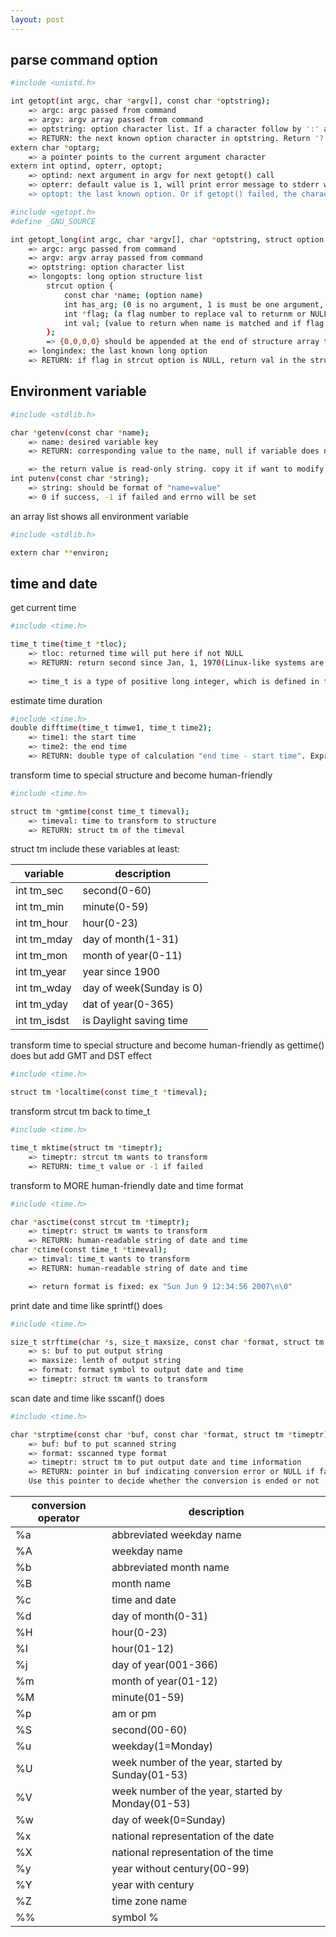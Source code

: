 ```yaml
---
layout: post
---
```


## parse command option

``` bash
#include <unistd.h>

int getopt(int argc, char *argv[], const char *optstring);
	=> argc: argc passed from command
	=> argv: argv array passed from command
	=> optstring: option character list. If a character follow by ':' and a character, the character will be another argument to the character before ':'.(ex: f:l)
	=> RETURN: the next known option character in optstring. Return '?' if option character is unknown or there is no correct character after option with ':'. -1 if argument list ends.
extern char *optarg;
	=> a pointer points to the current argument character
extern int optind, opterr, optopt;
	=> optind: next argument in argv for next getopt() call
	=> opterr: default value is 1, will print error message to stderr when error. set to 0 if don't want to see error message.
	=> optopt: the last known option. Or if getopt() failed, the character causes failed will be stored here
```

``` bash
#include <getopt.h>
#define _GNU_SOURCE

int getopt_long(int argc, char *argv[], char *optstring, struct option *longopts, int *longindex);
	=> argc: argc passed from command
	=> argv: argv array passed from command
	=> optstring: option character list
	=> longopts: long option structure list
		strcut option {
			const char *name; (option name)
			int has_arg; (0 is no argument, 1 is must be one argument, 2 is either 0 or 1 argument)
			int *flag; (a flag number to replace val to returnm or NULL to return val itself)
			int val; (value to return when name is matched and if flag is NULL)
		};
		=> {0,0,0,0} should be appended at the end of structure array to reprepresent array ends
	=> longindex: the last known long option
	=> RETURN: if flag in strcut option is NULL, return val in the struct option. If flag is not NULL, function will store val in flag pointer and return 0. Return ? if option is unrecognized. Return : if option argument is missing. Return -1 if option list ends
```

## Environment variable
``` bash
#include <stdlib.h>

char *getenv(const char *name);
	=> name: desired variable key
	=> RETURN: corresponding value to the name, null if variable does not exist

	=> the return value is read-only string. copy it if want to modify it
int putenv(const char *string);
	=> string: should be format of "name=value"
	=> 0 if success, -1 if failed and errno will be set
```

an array list shows all environment variable
``` bash
#include <stdlib.h>

extern char **environ;
```

## time and date

get current time
``` bash
#include <time.h>

time_t time(time_t *tloc);
	=> tloc: returned time will put here if not NULL
	=> RETURN: return second since Jan, 1, 1970(Linux-like systems are the same. MS-DOS systems are Jan, 1, 1980)
	
	=> time_t is a type of positive long integer, which is defined in time.h
```

estimate time duration
``` bash
#include <time.h>
double difftime(time_t timwe1, time_t time2);
	=> time1: the start time
	=> time2: the end time
	=> RETURN: double type of calculation "end time - start time". Express in second
```

transform time to special structure and become human-friendly
``` bash
#include <time.h>

struct tm *gmtime(const time_t timeval);
	=> timeval: time to transform to structure
	=> RETURN: struct tm of the timeval
```

struct tm include these variables at least:

|variable|description|
|-|-|
|int tm_sec|second(0-60)|
|int tm_min|minute(0-59)|
|int tm_hour|hour(0-23)|
|int tm_mday|day of month(1-31)|
|int tm_mon|month of year(0-11)|
|int tm_year|year since 1900|
|int tm_wday|day of week(Sunday is 0)|
|int tm_yday|dat of year(0-365)|
|int tm_isdst|is Daylight saving time|

transform time to special structure and become human-friendly as gettime() does but add GMT and DST effect
``` bash
#include <time.h>

struct tm *localtime(const time_t *timeval);
```

transform strcut tm back to time_t
``` bash
#include <time.h>

time_t mktime(struct tm *timeptr);
	=> timeptr: strcut tm wants to transform
	=> RETURN: time_t value or -1 if failed
```

transform to MORE human-friendly date and time format
``` bash
#include <time.h>

char *asctime(const strcut tm *timeptr);
	=> timeptr: struct tm wants to transform
	=> RETURN: human-readable string of date and time
char *ctime(const time_t *timeval);
	=> timval: time_t wants to transform
	=> RETURN: human-readable string of date and time

	=> return format is fixed: ex "Sun Jun 9 12:34:56 2007\n\0"
```

print date and time like sprintf() does
``` bash
#include <time.h>

size_t strftime(char *s, size_t maxsize, const char *format, struct tm *timeptr);
	=> s: buf to put output string
	=> maxsize: lenth of output string
	=> format: format symbol to output date and time
	=> timeptr: struct tm wants to transform
```

scan date and time like sscanf() does
``` bash
#include <time.h>

char *strptime(const char *buf, const char *format, struct tm *timeptr);
	=> buf: buf to put scanned string
	=> format: sscanned type format
	=> timeptr: struct tm to put output date and time information
	=> RETURN: pointer in buf indicating conversion error or NULL if failed.
	Use this pointer to decide whether the conversion is ended or not
```

|conversion operator|description|
|-|-|
|%a|abbreviated weekday name|
|%A|weekday name|
|%b|abbreviated month name|
|%B|month name|
|%c|time and date|
|%d|day of month(0-31)|
|%H|hour(0-23)|
|%I|hour(01-12)|
|%j|day of year(001-366)|
|%m|month of year(01-12)|
|%M|minute(01-59)|
|%p|am or pm|
|%S|second(00-60)|
|%u|weekday(1=Monday)|
|%U|week number of the year, started by Sunday(01-53)|
|%V|week number of the year, started by Monday(01-53)|
|%w|day of week(0=Sunday)|
|%x|national representation of the date|
|%X|national representation of the time|
|%y|year without century(00-99)|
|%Y|year with century|
|%Z|time zone name|
|%%|symbol %|

